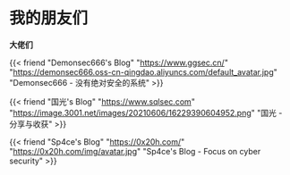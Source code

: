 # 我的朋友们


**大佬们**

{{< friend "Demonsec666's Blog" "https://www.ggsec.cn/" "https://demonsec666.oss-cn-qingdao.aliyuncs.com/default_avatar.jpg" "Demonsec666 - 没有绝对安全的系统" >}}

{{< friend "国光's Blog" "https://www.sqlsec.com" "https://image.3001.net/images/20210606/16229390604952.png" "国光 - 分享与收获" >}}

{{< friend "Sp4ce's Blog" "https://0x20h.com/" "https://0x20h.com/img/avatar.jpg" "Sp4ce's Blog - Focus on cyber security" >}}

